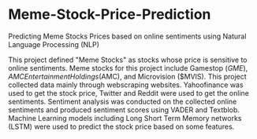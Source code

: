 # Meme-Stock-Price-Prediction
Predicting Meme Stocks Prices based on online sentiments using Natural Language Processing (NLP)

This project defined "Meme Stocks" as stocks whose price is sensitive to online sentiments. Meme stocks for this project include Gamestop ($GME), AMC Entertainment Holdings ($AMC), and Microvision ($MVIS). 
This project collected data mainly through webscraping websites. Yahoofinance was used to get the stock price, Twitter and Reddit were used to get the online sentiments.
Sentiment analysis was conducted on the collected online sentiments and produced sentiment scores using VADER and Textblob.
Machine Learning models including Long Short Term Memory networks (LSTM) were used to predict the stock price based on some features.
